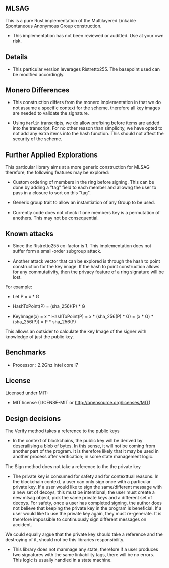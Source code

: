 ## MLSAG

This is a pure Rust implementation of the Multilayered Linkable Spontaneous Anonymous Group construction.

- This implementation has not been reviewed or auditted. Use at your own risk.

## Details

- This particular version leverages Ristretto255. The basepoint used can be modified accordingly. 

## Monero Differences

- This construction differs from the monero implementation in that we do not assume a specific context for the scheme, therefore all key images are needed to validate the signature.

- Using `Merlin` transcripts, we do allow prefixing before items are added into the transcript. For no other reason than simplicity, we have opted to not add any extra items into the hash function. This should not affect the security of the scheme.

## Further Applied Explorations

This particular library aims at a more generic construction for MLSAG therefore, the following features may be explored:

- Custom ordering of members in the ring before signing. This can be done by adding a "tag" field to each member and allowng the user to pass in a closure to sort on this "tag".

- Generic group trait to allow an instantiation of any Group to be used.

- Currently code does not check if one members key is a permutation of anothers. This may not be consequential.

## Known attacks

- Since the Ristretto255 co-factor is 1. This implementation does not suffer form a small-order subgroup attack.

- Another attack vector that can be explored is through the hash to point construction for the key image. If the hash to point construction allows for any commutativity, then the privacy feature of a ring signature will be lost.

For example:

- Let P = x * G

- HashToPoint(P) = (sha_256)(P) * G

- KeyImage(x) = x * HashToPoint(P) = x * (sha_256(P) * G) = (x * G) * (sha_256(P)) = P * sha_256(P)

This allows an outsider to calculate the key Image of the signer with knowledge of just the public key.

## Benchmarks

- Processor : 2.2Ghz intel core i7

## License

Licensed under MIT: 

- MIT license (LICENSE-MIT or http://opensource.org/licenses/MIT)

## Design decisions

The Verify method takes a reference to the public keys
- In the context of blockchains, the public key will be derived by deserailising a blob of bytes. In this sense, it will not be coming from another part of the program. It is therefore likely that it may be used in another process after verification; in some state management logic.

The Sign method does not take a reference to the the private key
- The private key is consumed for safety and for contexttual reasons. In the blockchain context, a user can only sign once with a particular private key. If a user would like to sign the same/different message with a new set of decoys, this must be intentional; the user must create a new mlsag object, pick the same private keys and a different set of decoys. For safety, once a user has completed signing, the author does not believe that keeping the private key in the program is beneficial. If a user would like to use the private key again, they must re-generate. It is therefore impossible to continuously sign different messages on accident.

We could equally argue that the private key should take a reference and the destroying of it, should not be this libraries responsibility.

- This library does not mamnage any state, therefore if a user produces two signatures with the same linkability tags, there will be no errors. This logic is usually handled in a state machine.